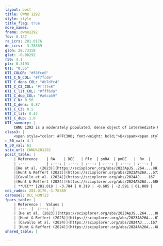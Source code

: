 ```yaml
---
layout: post
title: CWNU 1292
style: style
title_flag: true
more_names: 
fname: cwnu1292
fov: 0.137
ra_icrs: 281.0176
de_icrs: -3.78369
glon: 28.73158
glat: -0.08292
r50: 4.1
plx: 0.3193
UTI: "0.55"
UTI_COLOR: "#f8fce0"
UTI_C_N_COL: "#f7fcde"
UTI_C_dens_COL: "#b7dfc4"
UTI_C_C3_COL: "#ffffe8"
UTI_C_lit_COL: "#fff6da"
UTI_C_dup_COL: "#a6cab9"
UTI_C_N: 0.56
UTI_C_dens: 0.87
UTI_C_C3: 0.5
UTI_C_lit: 0.42
UTI_C_dup: 1.0
UTI_summary: |
    CWNU 1292 is a moderately populated, dense object of intermediate C3 quality. It was recently reported in the literature.
class3: |
    <span style="color: #FFC300; font-weight: bold;">B</span><span style="color: #FFC300; font-weight: bold;">B</span>
r_50_val: 4.1
N_50_val: 61
scix_url: CWNU%201292
posit_table: |
    | Reference    | RA    | DEC   | Plx  | pmRA  | pmDE   |  Rv  |
    | :---         | :---: | :---: | :---: | :---: | :---: | :---: |
    |[He et al. (2023)](https://scixplorer.org/abs/2023ApJS..264....8H) | 281.001 | -3.761 | 0.335 | -0.597 | -2.565 | -- |
    |[Hunt & Reffert (2023)](https://scixplorer.org/abs/2023A%26A...673A.114H) | 281.043 | -3.797 | 0.313 | -0.621 | -2.586 | 45.021 |
    |[Cavallo et al. (2024)](https://scixplorer.org/abs/2024AJ....167...12C) | 281.013 | -3.783 | 0.312 | -- | -- | -- |
    |[Hunt & Reffert (2024)](https://scixplorer.org/abs/2024A%26A...686A..42H) | 281.043 | -3.797 | 0.313 | -0.621 | -2.586 | 45.021 |
    | **UCC** |281.018 | -3.784 | 0.319 | -0.605 | -2.591 | 61.889 | 
cds_radec: 281.0176,-3.78369
carousel: UCC_HUNT23
fpars_table: |
    | Reference |  Values |
    | :---  |  :---:  |
    | [He et al. (2023)](https://scixplorer.org/abs/2023ApJS..264....8H) | `A0=5.15, m-M=12.6, logAge=6.7` |
    | [Hunt & Reffert (2023)](https://scixplorer.org/abs/2023A%26A...673A.114H) | `AV50=4.775, diffAV50=2.753, MOD50=12.286, logAge50=6.746` |
    | [Cavallo et al. (2024)](https://scixplorer.org/abs/2024AJ....167...12C) | `AV50=4.62, dMod50=12.21, logAge50=7.51, [Fe/H]50=-0.93` |
    | [Hunt & Reffert (2024)](https://scixplorer.org/abs/2024A%26A...686A..42H) | `MassJ=2482.10` |
shared_table: |
    
---
```

